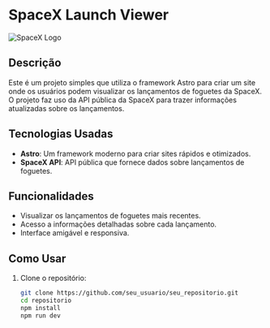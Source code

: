 # SpaceX Launch Viewer

![SpaceX Logo](https://upload.wikimedia.org/wikipedia/commons/thumb/e/e7/SpaceX-Logo.svg/1920px-SpaceX-Logo.svg.png)

## Descrição

Este é um projeto simples que utiliza o framework Astro para criar um site onde os usuários podem visualizar os lançamentos de foguetes da SpaceX. O projeto faz uso da API pública da SpaceX para trazer informações atualizadas sobre os lançamentos.

## Tecnologias Usadas

- **Astro**: Um framework moderno para criar sites rápidos e otimizados.
- **SpaceX API**: API pública que fornece dados sobre lançamentos de foguetes.

## Funcionalidades

- Visualizar os lançamentos de foguetes mais recentes.
- Acesso a informações detalhadas sobre cada lançamento.
- Interface amigável e responsiva.

## Como Usar

1. Clone o repositório:
   ```bash
   git clone https://github.com/seu_usuario/seu_repositorio.git
   cd repositorio
   npm install
   npm run dev
   ```